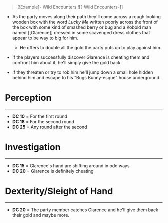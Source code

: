 
> [!Example]- Wild Encounters
> ![[-Wild Encounters-]]
- As the party moves along their path they'll come across a rough looking wooden box with the word *Lucky Me* written poorly across the front of the box with some kind of smashed berry or bug and a Kobold man named [[Glarence]] dressed in some scavenged dress clothes that appear to be way to big for him.
	- He offers to double all the gold the party puts up to play against him.
 
- If the players successfully discover Glarence is cheating them and confront him about it, he'll simply give the gold back
- If they threaten or try to rob him he'll jump down a small hole hidden behind him and escape to his "Bugs Bunny-esque" house underground.
# Perception
---
- **DC 10** = For the first round
- **DC 18** = For the second round 
- **DC 25** = Any round after the second

# Investigation
---
- **DC 15** = Glarence's hand are shifting around in odd ways
- **DC 20** = Glarence is definitely cheating

# Dexterity/Sleight of Hand
---
- **DC 20** = The party member catches Glarence and he'll give them back their gold and maybe more.